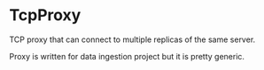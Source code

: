 TcpProxy
========

TCP proxy that can connect to multiple replicas of the same server.

Proxy is written for data ingestion project but it is pretty generic.
